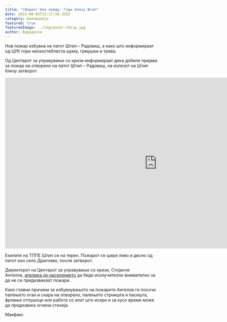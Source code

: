 ```yaml
---
title: "(Видео) Нов пожар: Гори близу Штип"
date: 2023-08-05T13:17:50.326Z
category: македонија
featured: true
featuredImage: ../img/pozar-shtip.jpg
author: Вардарски
---
```

<!--StartFragment-->

Нов пожар избувна на патот Штип – Радовиш, а како што информираат од ЦУК гори нискостеблеста шума, грмушки и трева.

Од Центарот за управување со кризи информираат дека добиле пријава за пожар на отворено на патот Штип – Радовиш, на излезот на Штип близу затворот.

<!--EndFragment--><iframe width="1000" height="563" src="https://www.youtube.com/embed/ox0qxJCAcyM" title="Нов пожар:  Гори близу Штип" frameborder="0" allow="accelerometer; autoplay; clipboard-write; encrypted-media; gyroscope; picture-in-picture; web-share" allowfullscreen></iframe>



<!--StartFragment-->

Екипите на ТППЕ Штип се на терен. Пожарот се шири лево и десно од патот кон село Драгоево, после затворот.

Директорот на Центарот за управување со кризи, Стојанче Ангелов, [апелира до населението](https://makfax.com.mk/makedonija/%d0%ba%d0%b0%d0%ba%d0%be-%d0%b4%d0%b0-%d1%81%d0%b5-%d0%b7%d0%b0%d1%88%d1%82%d0%b8%d1%82%d0%b8%d0%bc%d0%b5-%d0%be%d0%b4-%d0%bf%d0%be%d0%b6%d0%b0%d1%80%d0%b8-%d0%b4%d0%b8%d1%80%d0%b5%d0%ba%d1%82%d0%be/?swcfpc=1) да биде исклучително внимателно за да не се предизвикаат пожари.

Како главни причини за избувнувањето на пожарите Ангелов ги посочи палењето оган и скара на отворено, палењето стрништа и пасишта, фрлање отпушоци или работа со алат што искри и за кусо време може да предизвика огнена стихија.

Макфакс

<!--EndFragment-->